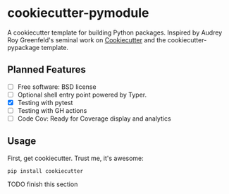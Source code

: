 # cookiecutter-pymodule 

A cookiecutter template for building Python packages. Inspired by Audrey Roy Greenfeld's seminal work on [Cookiecutter](https://github.com/cookiecutter/cookiecutter) and the cookiecutter-pypackage template.

## Planned Features

- [ ] Free software: BSD license
- [ ] Optional shell entry point powered by Typer.
- [x] Testing with pytest
- [ ] Testing with GH actions
- [ ] Code Cov: Ready for Coverage display and analytics

## Usage

First, get cookiecutter. Trust me, it's awesome:

```
pip install cookiecutter
```

TODO finish this section

